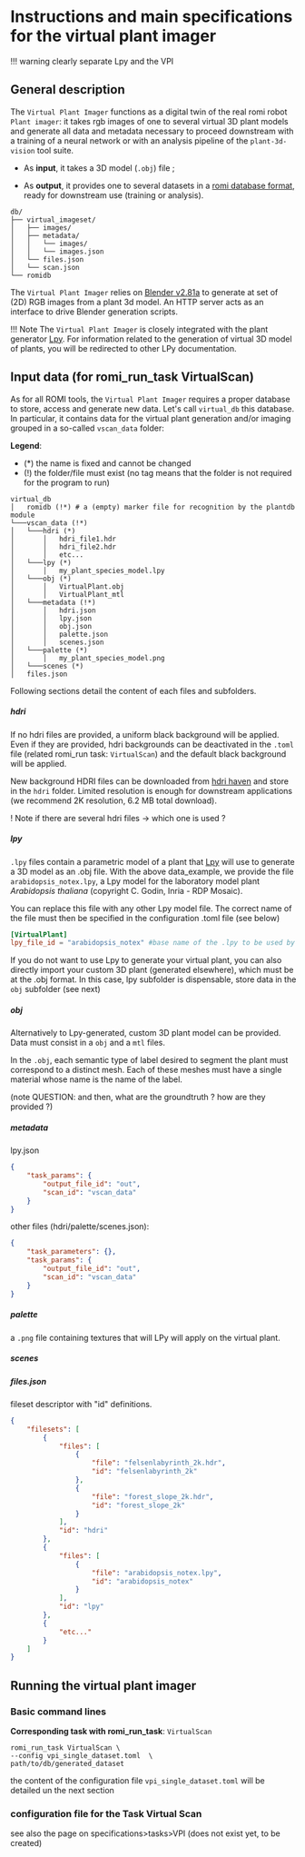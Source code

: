 Instructions and main specifications for the virtual plant imager
===============================

!!! warning 
    clearly separate Lpy and the VPI

## General description 
The `Virtual Plant Imager` functions as a digital twin of the real romi robot `Plant imager`: it takes rgb images of one to several virtual 3D plant models and generate all data and metadata necessary to proceed downstream with a training of a neural network or with an analysis pipeline of the `plant-3d-vision` tool suite.

* As **input**, it takes a 3D model (`.obj`) file ;

* As **output**, it provides one to several datasets in a [romi database format](/docs/plant_imager/install/plantdb_setup.md#Initialize-a-ROMI-database), ready for downstream use (training or analysis).
```
db/
├── virtual_imageset/
│   ├── images/
│   ├── metadata/
│   │   └── images/
│   │   └── images.json
│   └── files.json
│   └── scan.json
└── romidb
```

The `Virtual Plant Imager` relies on [Blender v2.81a](https://www.blender.org/) to generate at set of (2D) RGB images from a plant 3d model. An HTTP server acts as an interface to drive Blender generation scripts.

!!! Note
    The `Virtual Plant Imager` is closely integrated with the plant generator [Lpy](https://lpy.readthedocs.io/en/latest/). For information related to the generation of virtual 3D model of plants, you will be redirected to other LPy documentation.
 
## Input data (for romi_run_task VirtualScan)
As for all ROMI tools, the `Virtual Plant Imager` requires a proper database to store, access and generate new data.
Let's call `virtual_db` this database. In particular, it contains data for the virtual plant generation and/or imaging grouped in a so-called ``vscan_data`` folder:

**Legend**: 

*   (*) the name is fixed and cannot be changed
*   (!) the folder/file must exist (no tag means that the folder is not required for the program to run)

```
virtual_db
│   romidb (!*) # a (empty) marker file for recognition by the plantdb module
└───vscan_data (!*) 
│   └───hdri (*)
│       │   hdri_file1.hdr
│       │   hdri_file2.hdr
│       │   etc...
│   └───lpy (*)
│       │   my_plant_species_model.lpy
│   └───obj (*)
│       │   VirtualPlant.obj
│       │   VirtualPlant_mtl
│   └───metadata (!*)
│       │   hdri.json
│       │   lpy.json
│       │   obj.json
│       │   palette.json
│       │   scenes.json
│   └───palette (*)
│       │   my_plant_species_model.png
│   └───scenes (*)
│   files.json
```
Following sections detail the content of each files and subfolders.
##### hdri
If no hdri files are provided, a uniform black background will be applied. Even if they are provided, hdri backgrounds can be deactivated in the `.toml` file (related romi_run task: `VirtualScan`) and the default black background will be applied.

New background HDRI files can be downloaded from [hdri haven](https://hdrihaven.com/) and store in the `hdri` folder. Limited resolution is enough for downstream applications (we recommend 2K resolution, 6.2 MB total download).

! Note 
if there are several hdri files -> which one is used ?

##### lpy
`.lpy` files contain a parametric model of a plant that [Lpy](https://lpy.readthedocs.io/en/latest/) will use to generate a 3D model as an .obj file.
With the above data_example, we provide the file `arabidopsis_notex.lpy`, a Lpy model for the laboratory model plant *Arabidopsis thaliana* (copyright C. Godin, Inria - RDP Mosaic).

You can replace this file with any other Lpy model file. The correct name of the file must then be specified in the configuration .toml file (see below)

```toml
[VirtualPlant]
lpy_file_id = "arabidopsis_notex" #base name of the .lpy to be used by Lpy
```

If you do not want to use Lpy to generate your virtual plant, you can also directly import your custom 3D plant (generated elsewhere), which must be at the .obj format. In this case, lpy subfolder is dispensable, store data in the `obj` subfolder (see next)

##### obj
Alternatively to Lpy-generated, custom 3D plant model can be provided. Data must consist in a `obj` and a `mtl` files.

In the `.obj`, each semantic type of label desired to segment the plant must correspond to a distinct mesh.
Each of these meshes must have a single material whose name is the name of the label.


(note QUESTION: and then, what are the groundtruth ? how are they provided ?)

##### metadata
lpy.json
```json
{
    "task_params": {
        "output_file_id": "out",
        "scan_id": "vscan_data"
    }
}
```
other files (hdri/palette/scenes.json):
```json
{
    "task_parameters": {},
    "task_params": {
        "output_file_id": "out",
        "scan_id": "vscan_data"
    }
}
```

##### palette
a `.png` file containing textures that will LPy will apply on the virtual plant.

##### scenes

##### files.json
fileset descriptor with "id" definitions.

```json
{
    "filesets": [
        {
            "files": [
                {
                    "file": "felsenlabyrinth_2k.hdr",
                    "id": "felsenlabyrinth_2k"
                },
                {
                    "file": "forest_slope_2k.hdr",
                    "id": "forest_slope_2k"
                }
            ],
            "id": "hdri"
        },
        {
            "files": [
                {
                    "file": "arabidopsis_notex.lpy",
                    "id": "arabidopsis_notex"
                }
            ],
            "id": "lpy"
        },
        {
            "etc..."
        }
    ]    
}
```
## Running the virtual plant imager

### Basic command lines 
 **Corresponding task with romi_run_task**:  `VirtualScan`
 ```shell
 romi_run_task VirtualScan \
 --config vpi_single_dataset.toml  \
 path/to/db/generated_dataset
 ```
the content of the configuration file `vpi_single_dataset.toml` will be detailed un the next section
 ### configuration file for the Task Virtual Scan
see also the page on specifications>tasks>VPI (does not exist yet, to be created)
 